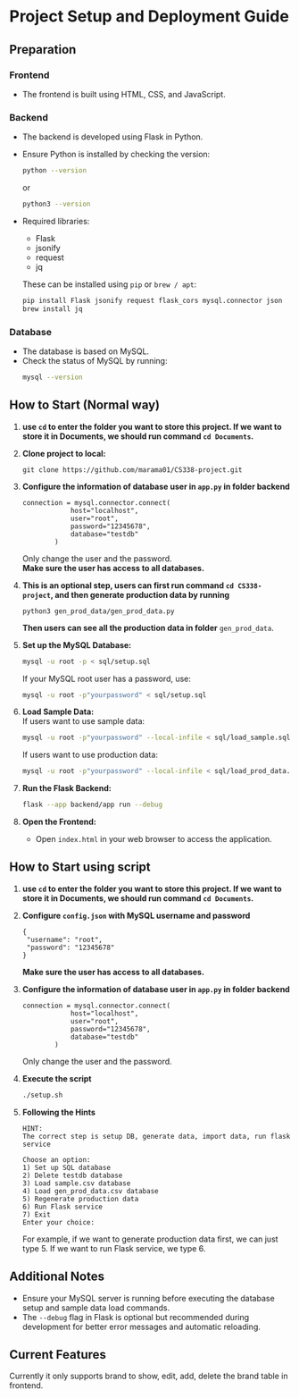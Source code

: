 # Project Setup and Deployment Guide

## Preparation

### Frontend
- The frontend is built using HTML, CSS, and JavaScript.

### Backend
- The backend is developed using Flask in Python.
- Ensure Python is installed by checking the version:
  ```bash
  python --version
  ```
  or
  ```bash
  python3 --version
  ```
- Required libraries:
  - Flask
  - jsonify
  - request
  - jq

  These can be installed using `pip` or `brew / apt`:
  ```bash
  pip install Flask jsonify request flask_cors mysql.connector json
  brew install jq
  ```

### Database
- The database is based on MySQL.
- Check the status of MySQL by running:
  ```bash
  mysql --version
  ```

## How to Start (Normal way)
1. **use `cd` to enter the folder you want to store this project. If we want to store it in Documents, we should run command `cd Documents`.**

2. **Clone project to local:**
   ```
   git clone https://github.com/marama01/CS338-project.git
   ```

3. **Configure the information of database user in `app.py` in folder backend**
   ```
   connection = mysql.connector.connect(
               host="localhost",
               user="root",
               password="12345678",
               database="testdb"
           )
   ```
   Only change the user and the password.  
   **Make sure the user has access to all databases.**
3. **This is an optional step, users can first run command `cd CS338-project`, and then generate production data by running**
   ```
   python3 gen_prod_data/gen_prod_data.py
   ```
   **Then users can see all the production data in folder** `gen_prod_data`.


3. **Set up the MySQL Database:**
   ```bash
   mysql -u root -p < sql/setup.sql
   ```
   If your MySQL root user has a password, use:
   ```bash
   mysql -u root -p"yourpassword" < sql/setup.sql
   ```

4. **Load Sample Data:**  
   If users want to use sample data:
   ```bash
   mysql -u root -p"yourpassword" --local-infile < sql/load_sample.sql
   ```
   If users want to use production data:
    ```bash
   mysql -u root -p"yourpassword" --local-infile < sql/load_prod_data.sql
   ```  

5. **Run the Flask Backend:**
   ```bash
   flask --app backend/app run --debug
   ```

6. **Open the Frontend:**
   - Open `index.html` in your web browser to access the application.


## How to Start using script
1. **use `cd` to enter the folder you want to store this project. If we want to store it in Documents, we should run command `cd Documents`.**

2. **Configure `config.json` with MySQL username and password**
   ```
   {
    "username": "root",
    "password": "12345678"
   }
   ```
   **Make sure the user has access to all databases.**

3. **Configure the information of database user in `app.py` in folder backend**
   ```
   connection = mysql.connector.connect(
               host="localhost",
               user="root",
               password="12345678",
               database="testdb"
           )
   ```
   Only change the user and the password.

3. **Execute the script**
   ```bash
   ./setup.sh
   ```

4. **Following the Hints**
   ```
   HINT:
   The correct step is setup DB, generate data, import data, run flask service

   Choose an option:
   1) Set up SQL database
   2) Delete testdb database
   3) Load sample.csv database
   4) Load gen_prod_data.csv database
   5) Regenerate production data
   6) Run Flask service
   7) Exit
   Enter your choice: 
   ```
   For example, if we want to generate production data first, we can just type 5. If we want to run Flask service, we type 6.

## Additional Notes
- Ensure your MySQL server is running before executing the database setup and sample data load commands.
- The `--debug` flag in Flask is optional but recommended during development for better error messages and automatic reloading.

## Current Features
Currently it only supports brand to show, edit, add, delete the brand table in frontend.